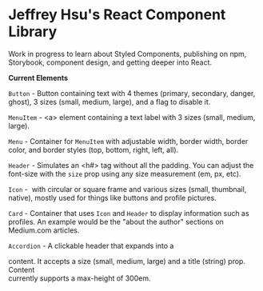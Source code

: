 # Jeffrey Hsu's React Component Library

Work in progress to learn about Styled Components, publishing on npm, Storybook, component design, and getting deeper into React.

**Current Elements**

`Button` - Button containing text with 4 themes (primary, secondary, danger, ghost), 3 sizes (small, medium, large), and a flag to disable it.

`MenuItem` - \<a> element containing a text label with 3 sizes (small, medium, large).

`Menu` - Container for `MenuItem` with adjustable width, border width, border color, and border styles (top, bottom, right, left, all).

`Header` - Simulates an <h#> tag without all the padding. You can adjust the font-size with the `size` prop using any size measurement (em, px, etc).

`Icon` - <img> with circular or square frame and various sizes (small, thumbnail, native), mostly used for things like buttons and profile pictures.

`Card` - Container that uses `Icon` and `Header` to display information such as profiles. An example would be the "about the author" sections on Medium.com articles.

`Accordion` - A clickable header that expands into a <div> content. It accepts a size (small, medium, large) and a title (string) prop. Content <div> currently supports a max-height of 300em.
